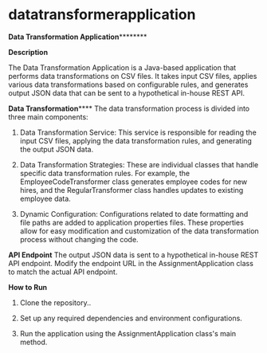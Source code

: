 # datatransformerapplication

**Data Transformation Application**********

**Description**

The Data Transformation Application is a Java-based application that performs data transformations on CSV files. It takes input CSV files, applies various data transformations based on configurable rules, and generates output JSON data that can be sent to a hypothetical in-house REST API.


**Data Transformation******
The data transformation process is divided into three main components:

1. Data Transformation Service: This service is responsible for reading the input CSV files, applying the data transformation rules, and generating the output JSON data.

2. Data Transformation Strategies: These are individual classes that handle specific data transformation rules.
   For example, the EmployeeCodeTransformer class generates employee codes for new hires, and the RegularTransformer class handles updates to existing employee data.

3. Dynamic Configuration: Configurations related to date formatting and file paths are added to application properties files. These properties allow for easy modification and customization of the data transformation process without changing the code.

**API Endpoint**
The output JSON data is sent to a hypothetical in-house REST API endpoint. Modify the endpoint URL in the AssignmentApplication class to match the actual API endpoint.

**How to Run**
1. Clone the repository..

2. Set up any required dependencies and environment configurations.

3. Run the application using the AssignmentApplication class's main method.
